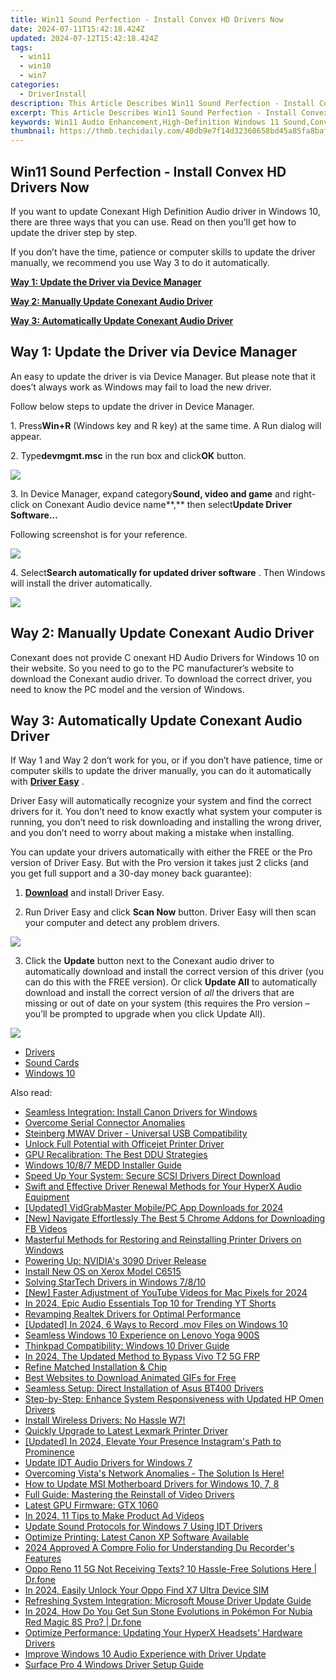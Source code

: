 ```yaml
---
title: Win11 Sound Perfection - Install Convex HD Drivers Now
date: 2024-07-11T15:42:18.424Z
updated: 2024-07-12T15:42:18.424Z
tags:
  - win11
  - win10
  - win7
categories:
  - DriverInstall
description: This Article Describes Win11 Sound Perfection - Install Convex HD Drivers Now
excerpt: This Article Describes Win11 Sound Perfection - Install Convex HD Drivers Now
keywords: Win11 Audio Enhancement,High-Definition Windows 11 Sound,Convex HD Audio Drivers for PC,Improve Windows 11 Sound Quality,Install Convex HD Sound Drivers,Optimal Windows 11 Sound Settings,Premium Windows 11 Audio Experience
thumbnail: https://thmb.techidaily.com/40db9e7f14d32360658bd45a85fa8baf591a4c12413f48e4137aa1f90c61fa60.jpg
---
```


## Win11 Sound Perfection - Install Convex HD Drivers Now

 If you want to update Conexant High Definition Audio driver in Windows 10, there are three ways that you can use. Read on then you’ll get how to update the driver step by step.

 If you don’t have the time, patience or computer skills to update the driver manually, we recommend you use Way 3 to do it automatically.

[**Way 1: Update the Driver via Device Manager**](#way1)

[**Way 2: Manually Update Conexant Audio Driver**](#way2)

[**Way 3: Automatically Update Conexant Audio Driver**](#way3)

##  Way 1: Update the Driver via Device Manager

 An easy to update the driver is via Device Manager. But please note that it does’t always work as Windows may fail to load the new driver.

Follow below steps to update the driver in Device Manager.

 1\. Press**Win+R** (Windows key and R key) at the same time. A Run dialog will appear.

 2\. Type**devmgmt.msc** in the run box and click**OK** button.

![](https://images.drivereasy.com/wp-content/uploads/2016/04/img_5719de6d7914a.png)

 3\. In Device Manager, expand category**Sound, video and game** and right-click on Conexant Audio device name**,** then select**Update Driver Software…**

 Following screenshot is for your reference.  
  
![](https://images.drivereasy.com/wp-content/uploads/2016/04/img_5719df54f1dba.png)

 4\. Select**Search automatically for updated driver software** . Then Windows will install the driver automatically.

![](https://images.drivereasy.com/wp-content/uploads/2017/07/img_59704e3d1bbe0.png)

##

## **Way 2: Manually Update Conexant Audio Driver**

Conexant does not provide C onexant HD Audio Drivers for Windows 10  on their website. So you need to go to the PC manufacturer’s website to download the Conexant audio driver. To download the correct driver, you need to know the PC model and the version of Windows.

##   **Way 3: Automatically Update Conexant Audio Driver**

 If Way 1 and Way 2 don’t work for you, or if you don’t have patience, time or computer skills to update the driver manually,  you can do it automatically with **[Driver Easy](https://tools.techidaily.com/drivereasy/download/)**  .

 Driver Easy will automatically recognize your system and find the correct drivers for it. You don’t need to know exactly what system your computer is running, you don’t need to risk downloading and installing the wrong driver, and you don’t need to worry about making a mistake when installing.

 You can update your drivers automatically with either the FREE or the Pro version of Driver Easy. But with the Pro version it takes just 2 clicks (and you get full support and a 30-day money back guarantee):

 1) **[Download](https://tools.techidaily.com/drivereasy/download/)**   and install Driver Easy.

 2) Run Driver Easy and click **Scan Now**   button. Driver Easy will then scan your computer and detect any problem drivers.

![](https://images.drivereasy.com/wp-content/uploads/2017/07/img_597052d28f01b.jpg)

 3) Click the **Update** button next to the Conexant audio driver to automatically download and install the correct version of this driver (you can do this with the FREE version). Or click **Update All**  to automatically download and install the correct version of _all_   the drivers that are missing or out of date on your system (this requires the Pro version – you’ll be prompted to upgrade when you click Update All).

![](https://images.drivereasy.com/wp-content/uploads/2017/07/img_597052c60f2cc.jpg)

* [Drivers](https://tools.techidaily.com/drivereasy/download/)
* [Sound Cards](https://store.drivereasy.com/order/cart.php?PRODS=4731822&QTY=1&AFFILIATE=108875)
* [Windows 10](https://tools.techidaily.com/drivereasy/download/)

<ins class="adsbygoogle"
     style="display:block"
     data-ad-format="autorelaxed"
     data-ad-client="ca-pub-7571918770474297"
     data-ad-slot="1223367746"></ins>



<ins class="adsbygoogle"
     style="display:block"
     data-ad-client="ca-pub-7571918770474297"
     data-ad-slot="8358498916"
     data-ad-format="auto"
     data-full-width-responsive="true"></ins>



<span class="atpl-alsoreadstyle">Also read:</span>
<div><ul>
<li><a href="https://driver-install.techidaily.com/seamless-integration-install-canon-drivers-for-windows/"><u>Seamless Integration: Install Canon Drivers for Windows</u></a></li>
<li><a href="https://driver-install.techidaily.com/overcome-serial-connector-anomalies/"><u>Overcome Serial Connector Anomalies</u></a></li>
<li><a href="https://driver-install.techidaily.com/steinberg-mwav-driver-universal-usb-compatibility/"><u>Steinberg MWAV Driver - Universal USB Compatibility</u></a></li>
<li><a href="https://driver-install.techidaily.com/unlock-full-potential-with-officejet-printer-driver/"><u>Unlock Full Potential with Officejet Printer Driver</u></a></li>
<li><a href="https://driver-install.techidaily.com/gpu-recalibration-the-best-ddu-strategies/"><u>GPU Recalibration: The Best DDU Strategies</u></a></li>
<li><a href="https://driver-install.techidaily.com/windows-1087-medd-installer-guide/"><u>Windows 10/8/7 MEDD Installer Guide</u></a></li>
<li><a href="https://driver-install.techidaily.com/speed-up-your-system-secure-scsi-drivers-direct-download/"><u>Speed Up Your System: Secure SCSI Drivers Direct Download</u></a></li>
<li><a href="https://driver-install.techidaily.com/swift-and-effective-driver-renewal-methods-for-your-hyperx-audio-equipment/"><u>Swift and Effective Driver Renewal Methods for Your HyperX Audio Equipment</u></a></li>
<li><a href="https://facebook-video-recording.techidaily.com/updated-vidgrabmaster-mobilepc-app-downloads-for-2024/"><u>[Updated] VidGrabMaster  Mobile/PC App Downloads for 2024</u></a></li>
<li><a href="https://facebook-video-files.techidaily.com/new-navigate-effortlessly-the-best-5-chrome-addons-for-downloading-fb-videos/"><u>[New] Navigate Effortlessly  The Best 5 Chrome Addons for Downloading FB Videos</u></a></li>
<li><a href="https://driver-install.techidaily.com/masterful-methods-for-restoring-and-reinstalling-printer-drivers-on-windows/"><u>Masterful Methods for Restoring and Reinstalling Printer Drivers on Windows</u></a></li>
<li><a href="https://driver-install.techidaily.com/powering-up-nvidias-3090-driver-release/"><u>Powering Up: NVIDIA's 3090 Driver Release</u></a></li>
<li><a href="https://driver-install.techidaily.com/install-new-os-on-xerox-model-c6515/"><u>Install New OS on Xerox Model C6515</u></a></li>
<li><a href="https://driver-install.techidaily.com/solving-startech-drivers-in-windows-7810/"><u>Solving StarTech Drivers in Windows 7/8/10</u></a></li>
<li><a href="https://eaxpv-info.techidaily.com/new-faster-adjustment-of-youtube-videos-for-mac-pixels-for-2024/"><u>[New] Faster Adjustment of YouTube Videos for Mac Pixels for 2024</u></a></li>
<li><a href="https://youtube-clips.techidaily.com/in-2024-epic-audio-essentials-top-10-for-trending-yt-shorts/"><u>In 2024, Epic Audio Essentials  Top 10 for Trending YT Shorts</u></a></li>
<li><a href="https://driver-install.techidaily.com/revamping-realtek-drivers-for-optimal-performance/"><u>Revamping Realtek Drivers for Optimal Performance</u></a></li>
<li><a href="https://desktop-recording.techidaily.com/updated-in-2024-6-ways-to-record-mov-files-on-windows-10/"><u>[Updated] In 2024, 6 Ways to Record .mov Files on Windows 10</u></a></li>
<li><a href="https://driver-install.techidaily.com/seamless-windows-10-experience-on-lenovo-yoga-900s/"><u>Seamless Windows 10 Experience on Lenovo Yoga 900S</u></a></li>
<li><a href="https://driver-install.techidaily.com/thinkpad-compatibility-windows-10-driver-guide/"><u>Thinkpad Compatibility: Windows 10 Driver Guide</u></a></li>
<li><a href="https://bypass-frp.techidaily.com/in-2024-the-updated-method-to-bypass-vivo-t2-5g-frp-by-drfone-android/"><u>In 2024, The Updated Method to Bypass Vivo T2 5G FRP</u></a></li>
<li><a href="https://driver-install.techidaily.com/refine-matched-installation-and-chip/"><u>Refine Matched Installation & Chip</u></a></li>
<li><a href="https://animation-videos.techidaily.com/best-websites-to-download-animated-gifs-for-free/"><u>Best Websites to Download Animated GIFs for Free</u></a></li>
<li><a href="https://driver-install.techidaily.com/seamless-setup-direct-installation-of-asus-bt400-drivers/"><u>Seamless Setup: Direct Installation of Asus BT400 Drivers</u></a></li>
<li><a href="https://driver-install.techidaily.com/step-by-step-enhance-system-responsiveness-with-updated-hp-omen-drivers/"><u>Step-by-Step: Enhance System Responsiveness with Updated HP Omen Drivers</u></a></li>
<li><a href="https://driver-install.techidaily.com/1720062822403-install-wireless-drivers-no-hassle-w7/"><u>Install Wireless Drivers: No Hassle W7!</u></a></li>
<li><a href="https://driver-install.techidaily.com/quickly-upgrade-to-latest-lexmark-printer-driver/"><u>Quickly Upgrade to Latest Lexmark Printer Driver</u></a></li>
<li><a href="https://instagram-clips.techidaily.com/updated-in-2024-elevate-your-presence-instagrams-path-to-prominence/"><u>[Updated] In 2024, Elevate Your Presence  Instagram's Path to Prominence</u></a></li>
<li><a href="https://driver-install.techidaily.com/update-idt-audio-drivers-for-windows-7/"><u>Update IDT Audio Drivers for Windows 7</u></a></li>
<li><a href="https://driver-install.techidaily.com/overcoming-vistas-network-anomalies-the-solution-is-here/"><u>Overcoming Vista's Network Anomalies - The Solution Is Here!</u></a></li>
<li><a href="https://driver-install.techidaily.com/how-to-update-msi-motherboard-drivers-for-windows-10-7-8/"><u>How to Update MSI Motherboard Drivers for Windows 10, 7, 8</u></a></li>
<li><a href="https://driver-install.techidaily.com/full-guide-mastering-the-reinstall-of-video-drivers/"><u>Full Guide: Mastering the Reinstall of Video Drivers</u></a></li>
<li><a href="https://driver-install.techidaily.com/latest-gpu-firmware-gtx-1060/"><u>Latest GPU Firmware: GTX 1060</u></a></li>
<li><a href="https://ai-editing-video.techidaily.com/in-2024-11-tips-to-make-product-ad-videos/"><u>In 2024, 11 Tips to Make Product Ad Videos</u></a></li>
<li><a href="https://driver-install.techidaily.com/update-sound-protocols-for-windows-7-using-idt-drivers/"><u>Update Sound Protocols for Windows 7 Using IDT Drivers</u></a></li>
<li><a href="https://driver-install.techidaily.com/optimize-printing-latest-canon-xp-software-available/"><u>Optimize Printing: Latest Canon XP Software Available</u></a></li>
<li><a href="https://screen-recording.techidaily.com/2024-approved-a-compre-folio-for-understanding-du-recorders-features/"><u>2024 Approved  A Compre Folio for Understanding Du Recorder's Features</u></a></li>
<li><a href="https://howto.techidaily.com/oppo-reno-11-5g-not-receiving-texts-10-hassle-free-solutions-here-drfone-by-drfone-fix-android-problems-fix-android-problems/"><u>Oppo Reno 11 5G Not Receiving Texts? 10 Hassle-Free Solutions Here | Dr.fone</u></a></li>
<li><a href="https://sim-unlock.techidaily.com/in-2024-easily-unlock-your-oppo-find-x7-ultra-device-sim-by-drfone-android/"><u>In 2024, Easily Unlock Your Oppo Find X7 Ultra Device SIM</u></a></li>
<li><a href="https://driver-install.techidaily.com/refreshing-system-integration-microsoft-mouse-driver-update-guide/"><u>Refreshing System Integration: Microsoft Mouse Driver Update Guide</u></a></li>
<li><a href="https://pokemon-go-android.techidaily.com/in-2024-how-do-you-get-sun-stone-evolutions-in-pokemon-for-nubia-red-magic-8s-pro-drfone-by-drfone-virtual-android/"><u>In 2024, How Do You Get Sun Stone Evolutions in Pokémon For Nubia Red Magic 8S Pro? | Dr.fone</u></a></li>
<li><a href="https://driver-install.techidaily.com/optimize-performance-updating-your-hyperx-headsets-hardware-drivers/"><u>Optimize Performance: Updating Your HyperX Headsets' Hardware Drivers</u></a></li>
<li><a href="https://driver-install.techidaily.com/improve-windows-10-audio-experience-with-driver-update/"><u>Improve Windows 10 Audio Experience with Driver Update</u></a></li>
<li><a href="https://driver-install.techidaily.com/surface-pro-4-windows-driver-setup-guide/"><u>Surface Pro 4 Windows Driver Setup Guide</u></a></li>
</ul></div>
